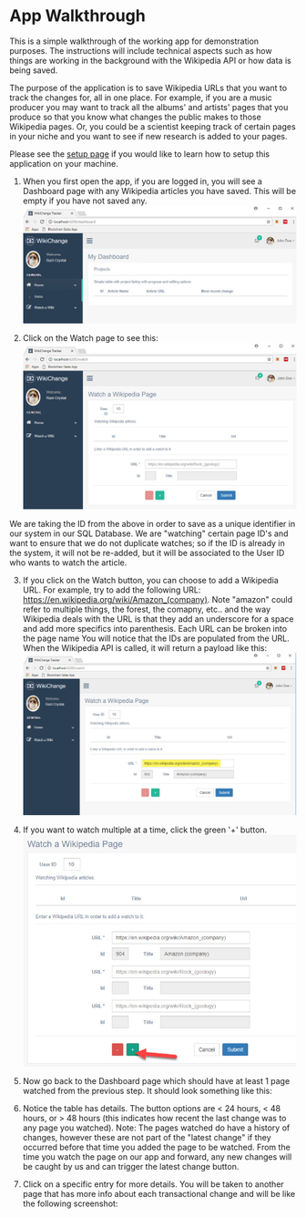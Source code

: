 # App Walkthrough
This is a simple walkthrough of the working app for demonstration purposes.  The instructions will include technical aspects such as how things are working in the background with the Wikipedia API or how data is being saved.

The purpose of the application is to save Wikipedia URLs that you want to track the changes for, all in one place.  For example, if you are a music producer you may want to track all the albums' and artists' pages that you produce so that you know what changes the public makes to those Wikipedia pages.  Or, you could be a scientist keeping track of certain pages in your niche and you want to see if new research is added to your pages.  

Please see the [setup page](https://github.com/razi-rais/eth-wikipedia-changetracker/blob/master/Documentation/Setup.md) if you would like to learn how to setup this application on your machine. 

1. When you first open the app, if you are logged in, you will see a Dashboard page with any Wikipedia articles you have saved.  This will be empty if you have not saved any. 
   ![Alt text](/DocumentationImages/AppWalkthrough/dashboard.jpg?raw=true)

2. Click on the Watch page to see this:
   ![Alt text](/DocumentationImages/AppWalkthrough/watch.jpg?raw=true)

We are taking the ID from the above in order to save as a unique identifier in our system in our SQL Database.  We are "watching" certain page ID's and want to ensure that we do not duplicate watches; so if the ID is already in the system, it will not be re-added, but it will be associated to the User ID who wants to watch the article. 

3. If you click on the Watch button, you can choose to add a Wikipedia URL.  For example, try to add the following URL: https://en.wikipedia.org/wiki/Amazon_(company). Note "amazon" could refer to multiple things, the forest, the comapny, etc.. and the way Wikipedia deals with the URL is that they add an underscore for a space and add more specifics into parenthesis.  Each URL can be broken into the page name You will notice that the IDs are populated from the URL.  When the Wikipedia API is called, it will return a payload like this:
   ![Alt text](/DocumentationImages/AppWalkthrough/watchurl.jpg?raw=true)

4. If you want to watch multiple at a time, click the green '+' button. 
   ![Alt text](/DocumentationImages/AppWalkthrough/watchmultiple.jpg?raw=true)

5. Now go back to the Dashboard page which should have at least 1 page watched from the previous step. It should look something like this:

6. Notice the table has details.  The button options are < 24 hours, < 48 hours, or > 48 hours (this indicates how recent the last change was to any page you watched).  Note: The pages watched do have a history of changes, however these are not part of the "latest change" if they occurred before that time you added the page to be watched.  From the time you watch the page on our app and forward, any new changes will be caught by us and can trigger the latest change button. 


7. Click on a specific entry for more details.  You will be taken to another page that has more info about each transactional change and will be like the following screenshot: 
